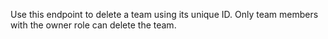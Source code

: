 Use this endpoint to delete a team using its unique ID. Only team members with the owner role can delete the team.
